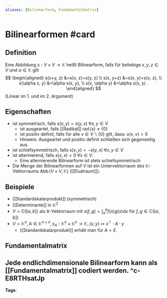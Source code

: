 ```yaml
---
aliases: [Bilinearform, Fundamentalmatrix]
---
```


# Bilinearformen #card
## Definition
Eine Abbildung $s: V \times V \rightarrow \mathbb{K}$ heißt Bilinearform, falls für beliebige $x, y, z \in V$ und $\alpha \in \mathbb{K}$ gilt
$$
\begin{aligned}
s(x+y, z) &=s(x, z)+s(y, z) \\
s(x, y+z) &=s(x, y)+s(x, z), \\
s(\alpha x, y) &=\alpha s(x, y), \\
s(x, \alpha y) &=\alpha s(x, y) .
\end{aligned}
$$
(Linear im 1. und im 2. Argument)
## Eigenschaften
- ist symmetrisch, falls $s(x, y)=s(y, x) \; \forall x, y \in V$
	- ist ausgeartet, falls [[Radikal]] $\operatorname{rad}(s)\neq \{0\}$  
	- ist positiv definit, falls für alle $v \in V \backslash\{0\}$ gilt, dass: $s(v, v)>0$
	- Hinweis: Ausgeartet und positiv definit schließen sich gegenseitig aus.
- ist schiefsymmetrisch, falls $s(x, y)=-s(y, x) \; \forall x, y \in V$
- ist alternierend, falls $s(x, x)=0 \; \forall x \in V$. 
	- Eine alternierende Bilinearform ist stets schiefsymmetrisch
- Die Menge der Bilinearformen auf $V$ ist ein Untervektorraum des $\mathbb{K}$-Vektorraums $\operatorname{Abb}(V \times V, \mathbb{K})$ ([[Dualraum]]).
## Beispiele
- [[Standardskalarprodukt]] (symmetrisch)
- [[Determinante]] in $\mathbb{K}^2$
- $V=\mathrm{C}([a, b])$ als $\mathbb{R}$-Vektorraum mit $s(f, g)=\int_{a}^{b} f(x) g(x) \mathrm{d} x$ für $f, g \in \mathrm{C}([a, b])$
- $V=\mathbb{K}^{n}, A \in \mathbb{K}^{n \times n}, s_{A}: \mathbb{K}^{n} \times \mathbb{K}^{n} \rightarrow \mathbb{K},(x, y) \mapsto x^{\top} \cdot A \cdot y$
	- [[Standardskalarprodukt]] erhält man für $A=E$.
## Fundamentalmatrix
Jede endlichdimensionale Bilinearform kann als [[Fundamentalmatrix]] codiert werden.
^c-E8RTHsatJp
---
**Tags**: 